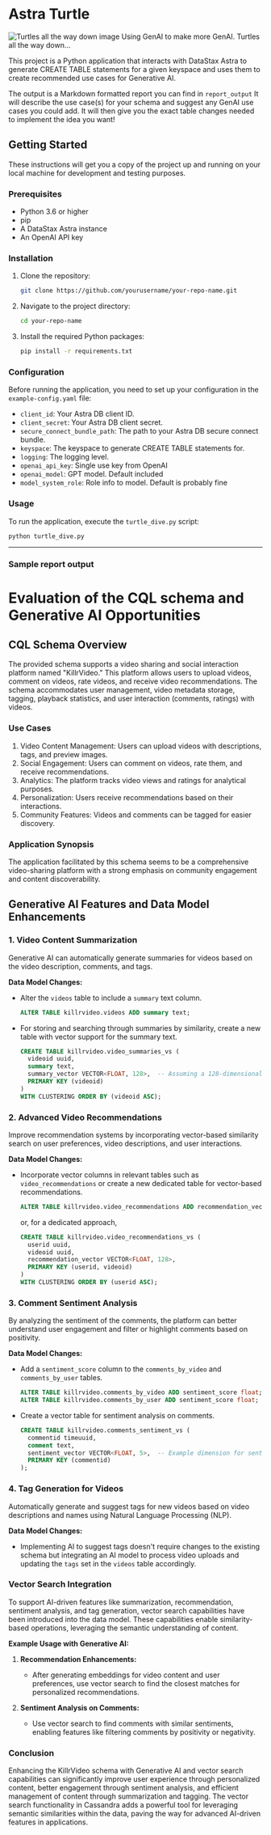 # Astra Turtle
![Turtles all the way down image](image.png)
Using GenAI to make more GenAI. Turtles all the way down...

This project is a Python application that interacts with  DataStax Astra to generate CREATE TABLE statements for a given keyspace and uses them to create recommended use cases for Generative AI.

The output is a Markdown formatted report you can find in `report_output` It will describe the use case(s) for your schema and suggest any GenAI use cases you could add. It will then give you the exact table changes needed to implement the idea you want!

## Getting Started

These instructions will get you a copy of the project up and running on your local machine for development and testing purposes.

### Prerequisites

- Python 3.6 or higher
- pip
- A DataStax Astra instance
- An OpenAI API key

### Installation

1. Clone the repository:
    ```sh
    git clone https://github.com/yourusername/your-repo-name.git
    ```
2. Navigate to the project directory:
    ```sh
    cd your-repo-name
    ```
3. Install the required Python packages:
    ```sh
    pip install -r requirements.txt
    ```

### Configuration

Before running the application, you need to set up your configuration in the `example-config.yaml` file:

- `client_id`: Your Astra DB client ID.
- `client_secret`: Your Astra DB client secret.
- `secure_connect_bundle_path`: The path to your Astra DB secure connect bundle.
- `keyspace`: The keyspace to generate CREATE TABLE statements for.
- `logging`: The logging level.
- `openai_api_key`: Single use key from OpenAI
- `openai_model`: GPT model. Default included
- `model_system_role`: Role info to model. Default is probably fine

### Usage

To run the application, execute the `turtle_dive.py` script:

```sh
python turtle_dive.py
```
---
### Sample report output

# Evaluation of the CQL schema and Generative AI Opportunities

## CQL Schema Overview

The provided schema supports a video sharing and social interaction platform named "KillrVideo." This platform allows users to upload videos, comment on videos, rate videos, and receive video recommendations. The schema accommodates user management, video metadata storage, tagging, playback statistics, and user interaction (comments, ratings) with videos.

### Use Cases

1. Video Content Management: Users can upload videos with descriptions, tags, and preview images.
2. Social Engagement: Users can comment on videos, rate them, and receive recommendations.
3. Analytics: The platform tracks video views and ratings for analytical purposes.
4. Personalization: Users receive recommendations based on their interactions.
5. Community Features: Videos and comments can be tagged for easier discovery.

### Application Synopsis

The application facilitated by this schema seems to be a comprehensive video-sharing platform with a strong emphasis on community engagement and content discoverability.

## Generative AI Features and Data Model Enhancements

### 1. Video Content Summarization

Generative AI can automatically generate summaries for videos based on the video description, comments, and tags.

**Data Model Changes:**

- Alter the `videos` table to include a `summary` text column.
  ```sql
  ALTER TABLE killrvideo.videos ADD summary text;
  ```
- For storing and searching through summaries by similarity, create a new table with vector support for the summary text.
  ```sql
  CREATE TABLE killrvideo.video_summaries_vs (
    videoid uuid,
    summary text,
    summary_vector VECTOR<FLOAT, 128>,  -- Assuming a 128-dimensional embedding
    PRIMARY KEY (videoid)
  )
  WITH CLUSTERING ORDER BY (videoid ASC);
  ```

### 2. Advanced Video Recommendations

Improve recommendation systems by incorporating vector-based similarity search on user preferences, video descriptions, and user interactions.

**Data Model Changes:**

- Incorporate vector columns in relevant tables such as `video_recommendations` or create a new dedicated table for vector-based recommendations.
  ```sql
  ALTER TABLE killrvideo.video_recommendations ADD recommendation_vector VECTOR<FLOAT, 128>;
  ```
  or, for a dedicated approach,
  ```sql
  CREATE TABLE killrvideo.video_recommendations_vs (
    userid uuid,
    videoid uuid,
    recommendation_vector VECTOR<FLOAT, 128>,
    PRIMARY KEY (userid, videoid)
  )
  WITH CLUSTERING ORDER BY (userid ASC);
  ```

### 3. Comment Sentiment Analysis

By analyzing the sentiment of the comments, the platform can better understand user engagement and filter or highlight comments based on positivity.

**Data Model Changes:**

- Add a `sentiment_score` column to the `comments_by_video` and `comments_by_user` tables.
  ```sql
  ALTER TABLE killrvideo.comments_by_video ADD sentiment_score float;
  ALTER TABLE killrvideo.comments_by_user ADD sentiment_score float;
  ```
- Create a vector table for sentiment analysis on comments.
  ```sql
  CREATE TABLE killrvideo.comments_sentiment_vs (
    commentid timeuuid,
    comment text,
    sentiment_vector VECTOR<FLOAT, 5>,  -- Example dimension for sentiment
    PRIMARY KEY (commentid)
  );
  ```

### 4. Tag Generation for Videos

Automatically generate and suggest tags for new videos based on video descriptions and names using Natural Language Processing (NLP).

**Data Model Changes:**

- Implementing AI to suggest tags doesn't require changes to the existing schema but integrating an AI model to process video uploads and updating the `tags` set in the `videos` table accordingly.

### Vector Search Integration

To support AI-driven features like summarization, recommendation, sentiment analysis, and tag generation, vector search capabilities have been introduced into the data model. These capabilities enable similarity-based operations, leveraging the semantic understanding of content.

**Example Usage with Generative AI:**

1. **Recommendation Enhancements:**
   - After generating embeddings for video content and user preferences, use vector search to find the closest matches for personalized recommendations.

2. **Sentiment Analysis on Comments:**
   - Use vector search to find comments with similar sentiments, enabling features like filtering comments by positivity or negativity.

### Conclusion

Enhancing the KillrVideo schema with Generative AI and vector search capabilities can significantly improve user experience through personalized content, better engagement through sentiment analysis, and efficient management of content through summarization and tagging. The vector search functionality in Cassandra adds a powerful tool for leveraging semantic similarities within the data, paving the way for advanced AI-driven features in applications.